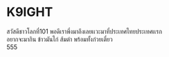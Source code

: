 # K9IGHT
สวัสดีชาวโลกที่101 พอดีเราพึ่งมาถึงเลยเเวะมาที่ประเทศไทยประเทศเเรก  
อยากจะมากิน ข้าวมันไก่ ส้มตำ พร้อมทั้งก๋วยเตี๋ยว  
555

